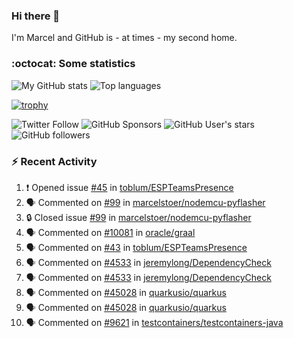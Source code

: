 ### Hi there 👋

I'm Marcel and GitHub is - at times - my second home.

<!--
**marcelstoer/marcelstoer** is a ✨ _special_ ✨ repository because its `README.md` (this file) appears on your GitHub profile.

Here are some ideas to get you started:

- 🔭 I’m currently working on ...
- 🌱 I’m currently learning ...
- 👯 I’m looking to collaborate on ...
- 🤔 I’m looking for help with ...
- 💬 Ask me about ...
- 📫 How to reach me: ...
- 😄 Pronouns: ...
- ⚡ Fun fact: ...
-->

### :octocat: Some statistics

<!-- https://github.com/anuraghazra/github-readme-stats -->

![My GitHub stats](https://github-readme-stats.vercel.app/api?username=marcelstoer&count_private=true&show_icons=true&hide_title=true)
![Top languages](https://github-readme-stats.vercel.app/api/top-langs/?username=marcelstoer&layout=compact&count_private=true&show_icons=true&hide_title=true&langs_count=10)

[![trophy](https://github-profile-trophy.vercel.app/?username=marcelstoer)](https://github.com/marcelstoer)

![Twitter Follow](https://img.shields.io/twitter/follow/frightanic?style=social)
![GitHub Sponsors](https://img.shields.io/github/sponsors/marcelstoer?style=social)
![GitHub User's stars](https://img.shields.io/github/stars/marcelstoer?style=social)
![GitHub followers](https://img.shields.io/github/followers/marcelstoer?style=social)

### :zap: Recent Activity

<!--START_SECTION:activity-->
1. ❗ Opened issue [#45](https://github.com/toblum/ESPTeamsPresence/issues/45) in [toblum/ESPTeamsPresence](https://github.com/toblum/ESPTeamsPresence)
2. 🗣 Commented on [#99](https://github.com/marcelstoer/nodemcu-pyflasher/issues/99#issuecomment-2544754217) in [marcelstoer/nodemcu-pyflasher](https://github.com/marcelstoer/nodemcu-pyflasher)
3. 🔒 Closed issue [#99](https://github.com/marcelstoer/nodemcu-pyflasher/issues/99) in [marcelstoer/nodemcu-pyflasher](https://github.com/marcelstoer/nodemcu-pyflasher)
4. 🗣 Commented on [#10081](https://github.com/oracle/graal/issues/10081#issuecomment-2540077458) in [oracle/graal](https://github.com/oracle/graal)
5. 🗣 Commented on [#43](https://github.com/toblum/ESPTeamsPresence/issues/43#issuecomment-2537209161) in [toblum/ESPTeamsPresence](https://github.com/toblum/ESPTeamsPresence)
6. 🗣 Commented on [#4533](https://github.com/jeremylong/DependencyCheck/issues/4533#issuecomment-2535761159) in [jeremylong/DependencyCheck](https://github.com/jeremylong/DependencyCheck)
7. 🗣 Commented on [#4533](https://github.com/jeremylong/DependencyCheck/issues/4533#issuecomment-2535197094) in [jeremylong/DependencyCheck](https://github.com/jeremylong/DependencyCheck)
8. 🗣 Commented on [#45028](https://github.com/quarkusio/quarkus/pull/45028#issuecomment-2534491545) in [quarkusio/quarkus](https://github.com/quarkusio/quarkus)
9. 🗣 Commented on [#45028](https://github.com/quarkusio/quarkus/pull/45028#issuecomment-2534155497) in [quarkusio/quarkus](https://github.com/quarkusio/quarkus)
10. 🗣 Commented on [#9621](https://github.com/testcontainers/testcontainers-java/issues/9621#issuecomment-2532183114) in [testcontainers/testcontainers-java](https://github.com/testcontainers/testcontainers-java)
<!--END_SECTION:activity-->

